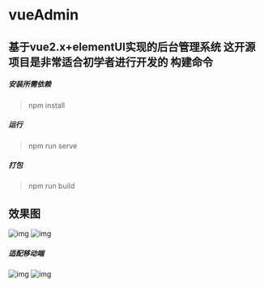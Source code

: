 # vueAdmin
基于vue2.x+elementUI实现的后台管理系统
这开源项目是非常适合初学者进行开发的
构建命令
-
##### 安装所需依赖
>npm install 

##### 运行
>npm run serve

##### 打包
>npm run build

效果图
-
![img](https://sucai.suoluomei.cn/sucai_zs/images/20201012111937-1.jpg)
![img](https://sucai.suoluomei.cn/sucai_zs/images/20201012111937-2.jpg)

##### 适配移动端
![img](https://sucai.suoluomei.cn/sucai_zs/images/20201012112347-3.jpg)
![img](https://sucai.suoluomei.cn/sucai_zs/images/20201012112347-4.jpg)